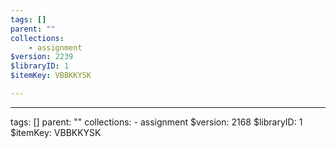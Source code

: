 ```yaml
---
tags: []
parent: ""
collections:
    - assignment
$version: 2239
$libraryID: 1
$itemKey: VBBKKYSK

---
```

***

tags: \[] parent: "" collections: - assignment $version: 2168 $libraryID: 1 \$itemKey: VBBKKYSK
